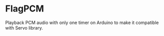 # FlagPCM
Playback PCM audio with only one timer on Arduino to make it compatible with Servo library.
